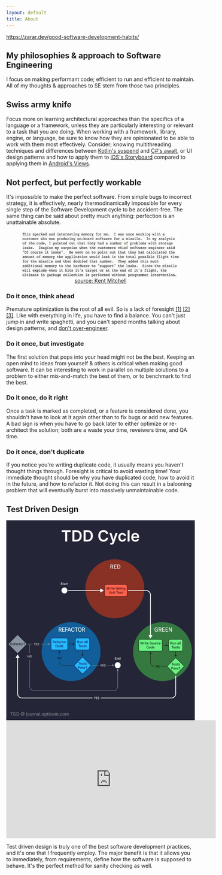 ```yaml
---
layout: default
title: About
---
```


https://zarar.dev/good-software-development-habits/

## My philosophies & approach to Software Engineering

I focus on making performant code; efficient to run and efficient to maintain. All of my thoughts & approaches to SE stem from those two principles.


## Swiss army knife
Focus more on learning architectural approaches than the specifics of a language or a framework, unless they are particularly interesting or relevant to a task that you are doing. When working with a framework, library, engine, or language, be sure to know how they are opinionated to be able to work with them most effectively. Consider; knowing multithreading techniques and differences between [Kotlin's suspend](https://kotlinlang.org/docs/async-programming.html#futures-promises-and-others) and [C#'s await](https://learn.microsoft.com/en-us/dotnet/csharp/asynchronous-programming/async-scenarios), or UI design patterns and how to apply them to [iOS's Storyboard](https://developer.apple.com/library/archive/documentation/General/Conceptual/Devpedia-CocoaApp/Storyboard.html) compared to applying them in [Android's Views](https://developer.android.com/develop/ui/views/layout/declaring-layout).


## Not perfect, but perfectly workable
It's impossible to make the perfect software. From simple bugs to incorrect strategy, it is effectively, nearly thermodinamically impossible for every single step of the Software Development cycle to be accident-free. The same thing can be said about pretty much anything: perfection is an unattainable absolute.

<figure>
<img style="margin: auto; display: block;" src="/assets/images/missile_memleak.jpg" height="125"/>
<figcaption style="text-align: center;"><a href="https://devblogs.microsoft.com/oldnewthing/20180228-00/?p=98125">source: Kent Mitchell</a></figcaption>
</figure>

### Do it once, think ahead
Premature optimization is the root of all evil.
So is a lack of foresight
[[1]](https://pythonspeed.com/articles/premature-optimization/)
[[2]](https://www.youtube.com/watch?v=GA4ONupSl8Y)
[[3]](https://www.youtube.com/watch?v=MR4i3Ho9zZY).
Like with everything in life, you have to find a balance. You can't just jump in and write spaghetti, and you can't spend months talking about design patterns, and [don't over-engineer](https://www.youtube.com/watch?v=-AQfQFcXac8).

### Do it once, but investigate
The first solution that pops into your head might not be the best. Keeping an open mind to ideas from yourself & others is critical when making good software. It can be interesting to work in parallel on multiple solutions to a problem to either mix-and-match the best of them, or to benchmark to find the best.

### Do it once, do it right
Once a task is marked as completed, or a feature is considered done, you shouldn't have to look at it again other than to fix bugs or add new features. A bad sign is when you have to go back later to either optimize or re-architect the solution; both are a waste your time, reveiwers time, and QA time.

### Do it once, don't duplicate
If you notice you're writing duplicate code, it usually means you haven't thought things through. Foresight is critical to avoid wasting time! Your immediate thought should be why you have duplicated code, how to avoid it in the future, and how to refactor it. Not doing this can result in a balooning problem that will eventually burst into massively unmaintainable code.


## Test Driven Design

<img style="display: block; margin-left: auto; margin-right: auto;" src="/assets/images/tdd.jpg">

<iframe title="Simple testing can prevent most critical failures" style="display: block; margin-left: auto; margin-right: auto;" width="560" height="315" src="https://www.youtube.com/embed/6xrGo1IIB3w?si=wujwOg4mjg6qrQhQ&amp;start=883" frameborder="0" allowfullscreen></iframe>

Test driven design is truly one of the best software development practices, and it's one that I frequently employ.
The major benefit is that it allows you to immediately, from requirements, define how the software is supposed to behave.
It's the perfect method for sanity checking as well.
